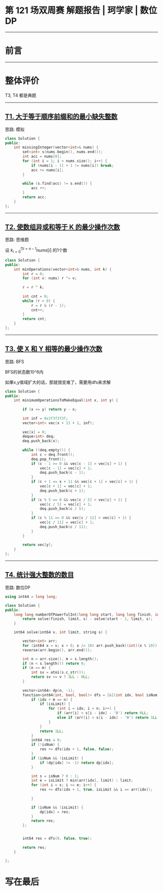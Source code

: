 

# 第 121 场双周赛 解题报告 | 珂学家 | 数位DP

---

# 前言

--- 

# 整体评价

T3, T4 都是典题

---

## [T1. 大于等于顺序前缀和的最小缺失整数](https://leetcode.cn/contest/biweekly-contest-121/problems/smallest-missing-integer-greater-than-sequential-prefix-sum/)

思路: 模拟

```c++ []
class Solution {
public:
    int missingInteger(vector<int>& nums) {
        set<int> s(nums.begin(), nums.end());
        int acc = nums[0];
        for (int i = 1; i < nums.size(); i++) {
            if (nums[i - 1] + 1 != nums[i]) break;
            acc += nums[i];
        }
        
        while (s.find(acc) != s.end()) {
            acc ++;
        }
        return acc;
    }
};
```

---

## [T2. 使数组异或和等于 K 的最少操作次数](https://leetcode.cn/contest/biweekly-contest-121/problems/minimum-number-of-operations-to-make-array-xor-equal-to-k/)

思路: 思维题

设 $k ^ \prod_{i=0}^{i=n-1} nums[i]$ 的1个数

```c++ []
class Solution {
public:
    int minOperations(vector<int>& nums, int k) {
        int r = 0;
        for (int v: nums) r ^= v;
        
        r = r ^ k;
        
        int cnt = 0;
        while (r > 0) {
            r = r & (r - 1);
            cnt++;
        }
        return cnt;
    }
};
```

---

## [T3. 使 X 和 Y 相等的最少操作次数](https://leetcode.cn/contest/biweekly-contest-121/problems/minimum-number-of-operations-to-make-x-and-y-equal/)

思路: BFS

BFS的状态数10^6内

如果x,y值域扩大的话，那就很变难了，需要用dfs来求解

```c++ []
class Solution {
public:
    int minimumOperationsToMakeEqual(int x, int y) {
        
        if (x <= y) return y - x;
        
        int inf = 0x3f3f3f3f;
        vector<int> vec(x + 11 + 1, inf);
        
        vec[x] = 0;
        deque<int> deq;
        deq.push_back(x);
        
        while (!deq.empty()) {
            int c = deq.front();
            deq.pop_front();
            if (c - 1 >= 0 && vec[c - 1] > vec[c] + 1) {
                vec[c - 1] = vec[c] + 1;
                deq.push_back(c - 1);
            } 
            if (c + 1 <= x + 11 && vec[c + 1] > vec[c] + 1) {
                vec[c + 1] = vec[c] + 1;
                deq.push_back(c + 1);
            }
            if (c % 5 == 0 && vec[c / 5] > vec[c] + 1) {
                vec[c / 5] = vec[c] + 1;
                deq.push_back(c / 5);
            }
            if (c % 11 == 0 && vec[c / 11] > vec[c] + 1) {
                vec[c / 11] = vec[c] + 1;
                deq.push_back(c / 11);
            }
        }
        
        return vec[y];
    }
};
```


--- 

## [T4. 统计强大整数的数目](https://leetcode.cn/contest/biweekly-contest-121/problems/count-the-number-of-powerful-integers/)

思路: 数位DP

```c++ []
using int64 = long long;

class Solution {
public:
    long long numberOfPowerfulInt(long long start, long long finish, int limit, string s) {
        return solve(finish, limit, s) - solve(start - 1, limit, s);
    }

    int64 solve(int64 v, int limit, string s) {

        vector<int> arr;
        for (int64 x = v; x > 0; x /= 10) arr.push_back((int)(x % 10));
        reverse(arr.begin(), arr.end());

        int n = arr.size(), m = s.length();
        if (n < s.length()) return 0;
        if (n == m) {
            int sv = atoi(s.c_str());
            return sv <= v ? 1LL : 0LL;
        }        
        
        vector<int64> dp(n, -1);
        function<int64(int, bool, bool)> dfs = [&](int idx, bool isNum, bool isLimit) {
            if (idx + m == n) {
                if (isLimit) {
                    for (int i = idx; i < n; i++) {
                        if (arr[i] < s[i - idx] - '0') return 0LL;
                        else if (arr[i] > s[i - idx] - '0') return 1LL;
                    }
                }
                return 1LL;
            }
            int64 res = 0;
            if (!isNum) {
                res += dfs(idx + 1, false, false);
            }
            if (isNum && !isLimit) {
                if (dp[idx] != -1) return dp[idx];
            }

            int s = isNum ? 0 : 1;
            int e = isLimit ? min(arr[idx], limit) : limit;
            for (int i = s; i <= e; i++) {
                res += dfs(idx + 1, true, isLimit && i == arr[idx]);
                
            }

            if (isNum && !isLimit) {
                dp[idx] = res;
            }
            return res;
        };


        int64 res = dfs(0, false, true);
         
        return res;
    }

};
```

# 写在最后

